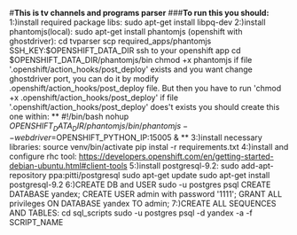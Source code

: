 #**This is tv channels and programs parser**
###**To run this you should:**
    1:)install required package libs:
    sudo apt-get install libpq-dev
    2:)install phantomjs(local):
    sudo apt-get install phantomjs
    (openshift with ghostdriver):
    cd tvparser
    scp required_apps/phantomjs SSH_KEY:$OPENSHIFT_DATA_DIR
    ssh to your openshift app
    cd $OPENSHIFT_DATA_DIR/phantomjs/bin
    chmod +x phantomjs
    if file '.openshift/action_hooks/post_deploy' exists and you want change ghostdriver port, 
    you can do it by modify .openshift/action_hooks/post_deploy file.
    But then you have to run 'chmod +x .openshift/action_hooks/post_deploy'
    if file '.openshift/action_hooks/post_deploy' does't exists you should create this one within:
    **
    #!/bin/bash
    nohup ${OPENSHIFT_DATA_DIR}/phantomjs/bin/phantomjs --webdriver=$OPENSHIFT_PYTHON_IP:15005 &
    **
    3:)install necessary libraries:
    source venv/bin/activate
    pip instal -r requirements.txt
    4:)install and configure rhc tool:
    https://developers.openshift.com/en/getting-started-debian-ubuntu.html#client-tools
    5:)install postgresql-9.2:
    sudo add-apt-repository ppa:pitti/postgresql
    sudo apt-get update
    sudo apt-get install postgresql-9.2
    6:)CREATE DB and USER
    sudo -u postgres psql
    CREATE DATABASE yandex;
    CREATE USER admin with password '1111';
    GRANT ALL privileges ON DATABASE yandex TO admin;
    7:)CREATE ALL SEQUENCES AND TABLES:
    cd sql_scripts
    sudo -u postgres psql -d yandex -a -f SCRIPT_NAME
    
 